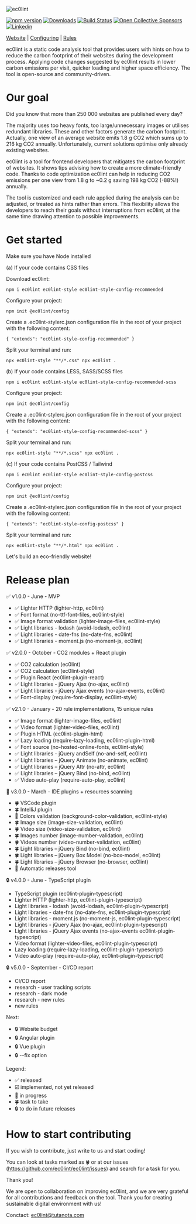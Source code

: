 ![ec0lint](/docs/banner_github.png)

[![npm version](https://img.shields.io/npm/v/ec0lint.svg)](https://www.npmjs.com/package/ec0lint)
[![Downloads](https://img.shields.io/npm/dm/ec0lint.svg)](https://www.npmjs.com/package/ec0lint)
[![Build Status](https://github.com/ec0lint/ec0lint/workflows/CI/badge.svg)](https://github.com/ec0lint/ec0lint/actions)
[![Open Collective Sponsors](https://img.shields.io/opencollective/sponsors/ec0lint)](https://opencollective.com/ec0lint)
[![Linkedin](https://img.shields.io/badge/LinkedIn-ec0lint-blue)](https://www.linkedin.com/company/ec0lint/)

[Website](http://ec0lint.com) |
[Configuring](https://eslint.org/docs/user-guide/configuring/) |
[Rules](http://ec0lint.com/features)

ec0lint is a static code analysis tool that provides users with hints on how to reduce the carbon footprint of their websites during the development process. Applying code changes suggested by ec0lint results in lower carbon emissions per visit, quicker loading and higher space efficiency. The tool is open-source and community-driven.

# Our goal

Did you know that more than 250 000 websites are published every day?

The majority uses too heavy fonts, too large/unnecessary images or utilises redundant libraries. These and other factors generate the carbon footprint. Actually, one view of an average website emits 1.8 g CO2 which sums up to 216 kg CO2 annually. Unfortunately, current solutions optimise only already existing websites.

ec0lint is a tool for frontend developers that mitigates the carbon footprint of websites. It shows tips advising how to create a more climate-friendly code. Thanks to code optimization ec0lint can help in reducing CO2 emissions per one view from 1.8 g to ~0.2 g saving 198 kg CO2 (-88%!) annually.

The tool is customized and each rule applied during the analysis can be adjusted, or treated as hints rather than errors. This flexibility allows the developers to reach their goals without interruptions from ec0lint, at the same time drawing attention to possible improvements.

# Get started

Make sure you have Node installed

(a) If your code contains CSS files

Download ec0lint:

`npm i ec0lint ec0lint-style ec0lint-style-config-recommended`

Configure your project:

`npm init @ec0lint/config`

Create a .ec0lint-stylerc.json configuration file in the root of your project with the following content:

`{ "extends": "ec0lint-style-config-recommended" } `

Split your terminal and run:

`npx ec0lint-style "**/*.css" npx ec0lint .`

(b) If your code contains LESS, SASS/SCSS files

`npm i ec0lint ec0lint-style ec0lint-style-config-recommended-scss`

Configure your project:

`npm init @ec0lint/config`

Create a .ec0lint-stylerc.json configuration file in the root of your project with the following content:

`{ "extends": "ec0lint-style-config-recommended-scss" } `

Split your terminal and run:

`npx ec0lint-style "**/*.scss" npx ec0lint .`

(c) If your code contains PostCSS / Tailwind

`npm i ec0lint ec0lint-style ec0lint-style-config-postcss`

Configure your project:

`npm init @ec0lint/config`

Create a .ec0lint-stylerc.json configuration file in the root of your project with the following content:

`{ "extends": "ec0lint-style-config-postcss" } `

Split your terminal and run:

`npx ec0lint-style "**/*.html" npx ec0lint .`

Let's build an eco-friendly website!

# Release plan

:white_check_mark: v1.0.0 - June - MVP

- :white_check_mark: Lighter HTTP (lighter-http, ec0lint)
- :white_check_mark: Font format (no-ttf-font-files, ec0lint-style)
- :white_check_mark: Image format validation (lighter-image-files, ec0lint-style)
- :white_check_mark: Light libraries - lodash (avoid-lodash, ec0lint)
- :white_check_mark: Light libraries - date-fns (no-date-fns, ec0lint)
- :white_check_mark: Light libraries - moment.js (no-moment-js, ec0lint)

:white_check_mark: v2.0.0 - October - CO2 modules + React plugin

- :white_check_mark: CO2 calculation (ec0lint)
- :white_check_mark: CO2 calculation (ec0lint-style)
- :white_check_mark: Plugin React (ec0lint-plugin-react)
- :white_check_mark: Light libraries - jQuery Ajax (no-ajax, ec0lint)
- :white_check_mark: Light libraries - jQuery Ajax events (no-ajax-events, ec0lint)
- :white_check_mark: Font-display (require-font-display, ec0lint-style)

:white_check_mark: v2.1.0 - January - 20 rule implementations, 15 unique rules

- :white_check_mark: Image format (lighter-image-files, ec0lint)
- :white_check_mark: Video format (lighter-video-files, ec0lint)
- :white_check_mark: Plugin HTML (ec0lint-plugin-html)
- :white_check_mark: Lazy loading (require-lazy-loading, ec0lint-plugin-html)
- :white_check_mark: Font source (no-hosted-online-fonts, ec0lint-style)
- :white_check_mark: Light libraries - jQuery andSelf (no-and-self, ec0lint)
- :white_check_mark: Light libraries – jQuery Animate (no-animate, ec0lint)
- :white_check_mark: Light libraries – jQuery Attr (no-attr, ec0lint)
- :white_check_mark: Light libraries – jQuery Bind (no-bind, ec0lint)
- :white_check_mark: Video auto-play (require-auto-play, ec0lint)

:hammer: v3.0.0 - March - IDE plugins + resources scanning

- :four_leaf_clover: VSCode plugin
- :four_leaf_clover: IntelliJ plugin
- :hammer: Colors validation (background-color-validation, ec0lint-style)
- :four_leaf_clover: Image size (image-size-validation, ec0lint)
- :four_leaf_clover: Video size (video-size-validation, ec0lint)
- :four_leaf_clover: Images number (image-number-validation, ec0lint)
- :four_leaf_clover: Videos number (video-number-validation, ec0lint)
- :four_leaf_clover: Light libraries – jQuery Bind (no-bind, ec0lint)
- :four_leaf_clover: Light libraries – jQuery Box Model (no-box-model, ec0lint)
- :four_leaf_clover: Light libraries – jQuery Browser (no-browser, ec0lint)
- :hammer: Automatic releases tool

:lock: v4.0.0 - June - TypeScript plugin

- TypeScript plugin (ec0lint-plugin-typescript)
- Lighter HTTP (lighter-http, ec0lint-plugin-typescript)
- Light libraries - lodash (avoid-lodash, ec0lint-plugin-typescript)
- Light libraries - date-fns (no-date-fns, ec0lint-plugin-typescript)
- Light libraries - moment.js (no-moment-js, ec0lint-plugin-typescript)
- Light libraries - jQuery Ajax (no-ajax, ec0lint-plugin-typescript)
- Light libraries - jQuery Ajax events (no-ajax-events ec0lint-plugin-typescript)
- Video format (lighter-video-files, ec0lint-plugin-typescript)
- Lazy loading (require-lazy-loading, ec0lint-plugin-typescript)
- Video auto-play (require-auto-play, ec0lint-plugin-typescript)

:lock: v5.0.0 - September - CI/CD report

- CI/CD report
- research - user tracking scripts
- research - dark mode
- research - new rules
- new rules

Next:

- :lock: Website budget
- :lock: Angular plugin
- :lock: Vue plugin
- :lock: --fix option

Legend:

- :white_check_mark: released
- :ballot_box_with_check: implemented, not yet released
- :hammer: in progress
- :four_leaf_clover: task to take
- :lock: to do in future releases

# How to start contributing

If you wish to contribute, just write to us and start coding!

You can look at tasks marked as :four_leaf_clover: or at our issues (https://github.com/ec0lint/ec0lint/issues) and search for a task for you.

Thank you!

We are open to collaboration on improving ec0lint, and we are very grateful for all contributions and feedback on the tool. Thank you for creating sustainable digital environment with us!

Conctact: ec0lint@tutanota.com
